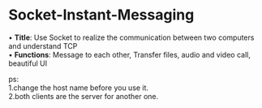 # Socket-Instant-Messaging

• **Title**: Use Socket to realize the communication between two computers and understand TCP  
• **Functions**: Message to each other, Transfer files, audio and video call, beautiful UI  

ps:  
1.change the host name before you use it.  
2.both clients are the server for another one.
